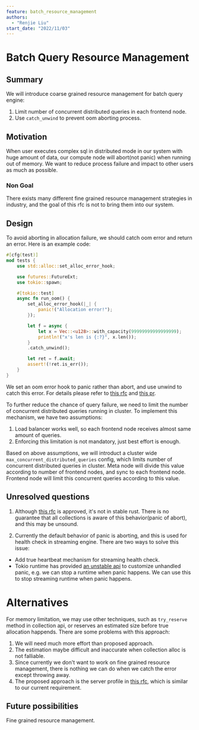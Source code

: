 ```yaml
---
feature: batch_resource_management
authors:
  - "Renjie Liu"
start_date: "2022/11/03"
---
```


# Batch Query Resource Management

## Summary

We will introduce coarse grained resource management for batch query engine:

1. Limit number of concurrent distributed queries in each frontend node.
2. Use `catch_unwind` to prevent oom aborting process.

## Motivation

When user executes complex sql in distributed mode in our system with huge amount of data, our compute node will abort(not panic) when running out of memory. We want to reduce process failure and impact to other users as much as possible.

### Non Goal

There exists many different fine grained resource management strategies in industry, and the goal of this rfc is not to bring them into our system.

## Design

To avoid aborting in allocation failure, we should catch oom error and return an error. Here is an example code:

```rust
#[cfg(test)]
mod tests {
    use std::alloc::set_alloc_error_hook;

    use futures::FutureExt;
    use tokio::spawn;

    #[tokio::test]
    async fn run_oom() {
        set_alloc_error_hook(|_| {
            panic!("Allocation error!");
        });

        let f = async {
            let x = Vec::<u128>::with_capacity(99999999999999999);
            println!("x's len is {:?}", x.len());
        }
        .catch_unwind();

        let ret = f.await;
        assert!(!ret.is_err());
    }
}
```

We set an oom error hook to panic rather than abort, and use unwind to catch this error. For details please refer to [this rfc][1] and [this pr][2].

To further reduce the chance of query failure, we need to limit the number of concurrent distributed queries running in cluster. To implement this mechanism, we have two assumptions:

1. Load balancer works well, so each frontend node receives almost same amount of queries.
2. Enforcing this limitation is not mandatory, just best effort is enough.

Based on above assumptions, we will introduct a cluster wide `max_concurrent_distributed_queries` config, which limits number of concurrent distributed queries in cluster. Meta node will divide this value according to number of frontend nodes, and sync to each frontend node. Frontend node will limit this concurrent queries according to this value.

## Unresolved questions

1. Although [this rfc][1] is approved, it's not in stable rust. There is no guarantee that all collections is aware of this behavior(panic of abort), and this may be unsound.

2. Currently the default behavior of panic is aborting, and this is used for health check in streaming engine. There are two ways to solve this issue:

* Add true heartbeat mechanism for streaming health check.
* Tokio runtime has provided [an unstable api](https://docs.rs/tokio/latest/tokio/runtime/struct.Builder.html#method.unhandled_panic) to customize unhandled panic, e.g. we can stop a runtime when panic happens. We can use this to stop streaming runtime when panic happens.

# Alternatives

For memory limitation, we may use other techniques, such as `try_reserve` method in collection api, or reserves an estimated size before true allocation happends. There are some problems with this approach:

1. We will need much more effort than proposed approach.
2. The estimation maybe difficult and inaccurate when collection alloc is not falliable.
3. Since currently we don't want to work on fine grained resource management, there is nothing we can do when we catch the error except throwing away.
4. The proposed approach is the server profile in [this rfc][1], which is similar to our current requirement.

## Future possibilities

Fine grained resource management.

[1]: <https://rust-lang.github.io/rfcs/2116-alloc-me-maybe.html#additional-background-how-collections-handle-allocation-now>
[2]: <https://github.com/rust-lang/rust/issues/51245>
